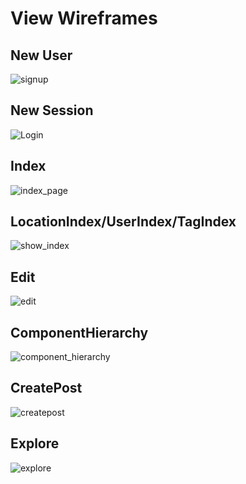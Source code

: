 # View Wireframes

## New User
![signup]

## New Session
![Login]

## Index
![index_page]

## LocationIndex/UserIndex/TagIndex
![show_index]

## Edit
![edit]

## ComponentHierarchy
![component_hierarchy]

## CreatePost
![createpost]

## Explore
![explore]

[signup]: ./wireframes/signup.png
[Login]: ./wireframes/Login.png
[index_page]: ./wireframes/index_page.png
[show_index]: ./wireframes/user_location_tag_show_page.png
[edit]: ./wireframes/edit_page.png
[component_hierarchy]: ./wireframes/component_hierarchy.png
[createpost]: ./wireframes/createpost.png
[explore]: ./wireframes/explore.png
